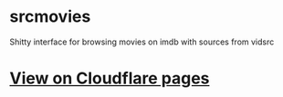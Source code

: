 # srcmovies
Shitty interface for browsing movies on imdb with sources from vidsrc

# [View on Cloudflare pages](https://srcmovies.pages.dev)
